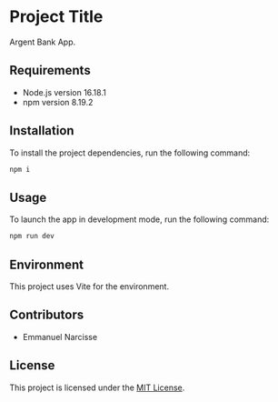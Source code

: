# Project Title

Argent Bank App.

## Requirements

- Node.js version 16.18.1
- npm version 8.19.2

## Installation

To install the project dependencies, run the following command:

```bash
npm i
```

## Usage

To launch the app in development mode, run the following command:

```bash
npm run dev
```

## Environment

This project uses Vite for the environment.

## Contributors

- Emmanuel Narcisse

## License

This project is licensed under the [MIT License](https://opensource.org/licenses/MIT).
